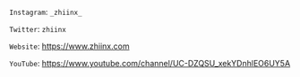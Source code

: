 `Instagram`: `_zhiinx_`

`Twitter`: `zhiinx`

`Website`: https://www.zhiinx.com

`YouTube`: https://www.youtube.com/channel/UC-DZQSU_xekYDnhlEO6UY5A

